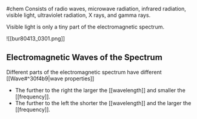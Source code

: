 #chem 
Consists of radio waves, microwave radiation, infrared radiation, visible light, ultraviolet radiation, X rays, and gamma rays.


Visible light is only a tiny part of the electromagnetic spectrum.

![[bur80413_0301.png]]

## Electromagnetic Waves of the Spectrum

Different parts of the electromagnetic spectrum have different [[Wave#^30f4b9|wave properties]]
- The further to the right the larger the [[wavelength]] and smaller the [[frequency]].
- The further to the left the shorter the [[wavelength]] and the larger the [[frequency]].

 